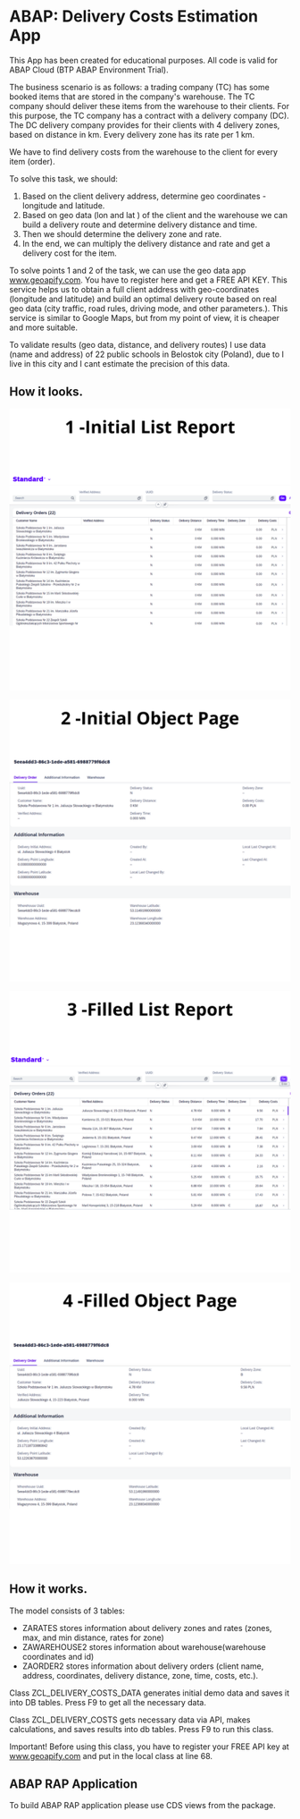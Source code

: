# ABAP: Delivery Costs Estimation App
This App has been created for educational purposes. All code is valid for ABAP Cloud (BTP ABAP Environment Trial).

The business scenario is as follows: a trading company (TC) has some booked items that are stored in the company's warehouse. The TC company should deliver these items from the warehouse to their clients. For this purpose, the TC company has a contract with a delivery company (DC). The DC delivery company provides for their clients with 4 delivery zones, based on distance in km. Every delivery zone has its rate per 1 km. 

We have to find delivery costs from the warehouse to the client for every item (order). 

To solve this task,  we should:
1. Based on the client delivery address, determine geo coordinates - longitude and latitude.
2. Based on geo data (lon and lat ) of the client and the warehouse we can build a delivery route and determine delivery distance and time.
3. Then we should determine the delivery zone and rate.
4. In the end, we can multiply the delivery distance and rate and get a delivery cost for the item.


To solve points 1 and 2 of the task, we can use the geo data app www.geoapify.com. You have to register here and get a FREE API KEY.
This service helps us to obtain a full client address with geo-coordinates (longitude and latitude) and build an optimal delivery route based on real geo data (city traffic, road rules, driving mode, and other parameters.). This service is similar to Google Maps, but from my point of view, it is cheaper and more suitable.


To validate results (geo data, distance, and delivery routes) I use data (name and address) of 22 public schools in Belostok city (Poland), due to I live in this city and I cant estimate the precision of this data.

## How it looks.

![Initial List Report](https://github.com/analiteg/ABAP-Delivery-Costs-Estimation/blob/main/img/1%20-%20Initial%20List%20Report.png)

![Initial Object Page](https://github.com/analiteg/ABAP-Delivery-Costs-Estimation/blob/main/img/2%20-%20Initial%20Object%20Page.png)

![Filled List Report](https://github.com/analiteg/ABAP-Delivery-Costs-Estimation/blob/main/img/3%20-%20Filled%20List%20Report.png)

![Filled Object Page](https://github.com/analiteg/ABAP-Delivery-Costs-Estimation/blob/main/img/4%20-%20Filled%20Object%20Page.png)



## How it works.

The model consists of 3 tables:
- ZARATES stores information about delivery zones and rates (zones, max, and min distance, rates for zone)
- ZAWAREHOUSE2 stores information about warehouse(warehouse coordinates and id)
- ZAORDER2 stores information about delivery orders (client name, address, coordinates, delivery distance, zone, time, costs, etc.).

Class ZCL_DELIVERY_COSTS_DATA generates initial demo data and saves it into DB tables. Press F9 to get all the necessary data.

Class ZCL_DELIVERY_COSTS gets necessary data via API, makes calculations, and saves results into db tables. Press F9 to run this class.

Important! Before using this class, you have to register your FREE API key at www.geoapify.com and put in the local class at line 68.

## ABAP RAP Application

To build ABAP RAP application please use CDS views from the package.
